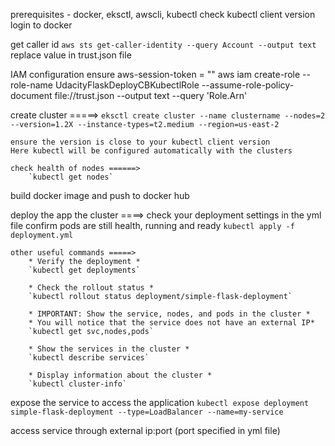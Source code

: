 prerequisites - docker, eksctl, awscli, kubectl
check kubectl client version
login to docker


get caller id 
	`aws sts get-caller-identity --query Account --output text`
	replace value in trust.json file

IAM configuration
ensure aws-session-token = ""
aws iam create-role --role-name UdacityFlaskDeployCBKubectlRole --assume-role-policy-document file://trust.json --output text --query 'Role.Arn'

create cluster =====> 
	`eksctl create cluster --name clustername --nodes=2 --version=1.2X --instance-types=t2.medium --region=us-east-2`

	ensure the version is close to your kubectl client version
	Here kubectl will be configured automatically with the clusters

	check health of nodes ======>
		`kubectl get nodes`



build docker image and push to docker hub


deploy the app the cluster ====>
	check your deployment settings in the yml file
	confirm pods are still health, running and ready
	`kubectl apply -f deployment.yml`

	other useful commands =====>
		* Verify the deployment *
		`kubectl get deployments`

		* Check the rollout status *
		`kubectl rollout status deployment/simple-flask-deployment`

		* IMPORTANT: Show the service, nodes, and pods in the cluster *
		* You will notice that the service does not have an external IP*
		`kubectl get svc,nodes,pods`

		* Show the services in the cluster *
		`kubectl describe services`

		* Display information about the cluster *
		`kubectl cluster-info`


expose the service to access the application
	`kubectl expose deployment simple-flask-deployment --type=LoadBalancer --name=my-service`


access service through external ip:port (port specified in yml file)


